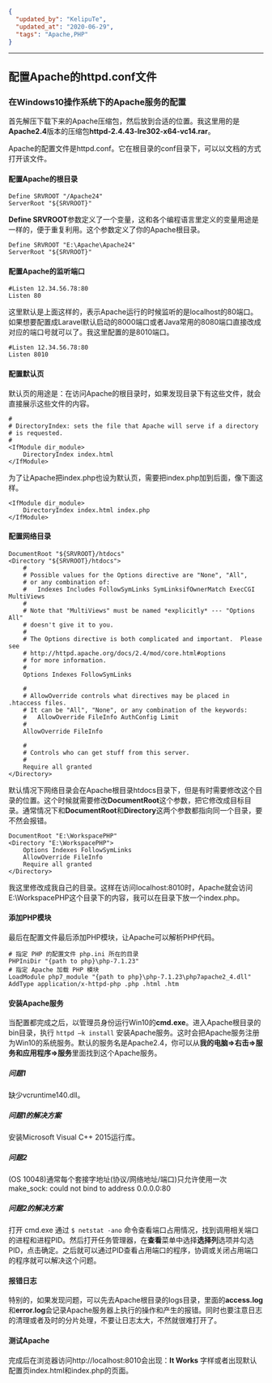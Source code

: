 ```json
{
  "updated_by": "KelipuTe",
  "updated_at": "2020-06-29",
  "tags": "Apache,PHP"
}
```

---

## 配置Apache的httpd.conf文件

### 在Windows10操作系统下的Apache服务的配置

首先解压下载下来的Apache压缩包，然后放到合适的位置。我这里用的是**Apache2.4**版本的压缩包**httpd-2.4.43-lre302-x64-vc14.rar**。

Apache的配置文件是httpd.conf。它在根目录的conf目录下，可以以文档的方式打开该文件。

#### 配置Apache的根目录

```
Define SRVROOT "/Apache24"
ServerRoot "${SRVROOT}"
```

**Define SRVROOT**参数定义了一个变量，这和各个编程语言里定义的变量用途是一样的，便于重复利用。这个参数定义了你的Apache根目录。

```
Define SRVROOT "E:\Apache\Apache24"
ServerRoot "${SRVROOT}"
```

#### 配置Apache的监听端口

```
#Listen 12.34.56.78:80
Listen 80
```

这里默认是上面这样的，表示Apache运行的时候监听的是localhost的80端口。如果想要配置成Laravel默认启动的8000端口或者Java常用的8080端口直接改成对应的端口号就可以了。我这里配置的是8010端口。

```
#Listen 12.34.56.78:80
Listen 8010
```

#### 配置默认页

默认页的用途是：在访问Apache的根目录时，如果发现目录下有这些文件，就会直接展示这些文件的内容。

```
#
# DirectoryIndex: sets the file that Apache will serve if a directory
# is requested.
#
<IfModule dir_module>
    DirectoryIndex index.html
</IfModule>
```

为了让Apache把index.php也设为默认页，需要把index.php加到后面，像下面这样。

```
<IfModule dir_module>
    DirectoryIndex index.html index.php
</IfModule>
```

#### 配置网络目录

```
DocumentRoot "${SRVROOT}/htdocs"
<Directory "${SRVROOT}/htdocs">
    #
    # Possible values for the Options directive are "None", "All",
    # or any combination of:
    #   Indexes Includes FollowSymLinks SymLinksifOwnerMatch ExecCGI MultiViews
    #
    # Note that "MultiViews" must be named *explicitly* --- "Options All"
    # doesn't give it to you.
    #
    # The Options directive is both complicated and important.  Please see
    # http://httpd.apache.org/docs/2.4/mod/core.html#options
    # for more information.
    #
    Options Indexes FollowSymLinks

    #
    # AllowOverride controls what directives may be placed in .htaccess files.
    # It can be "All", "None", or any combination of the keywords:
    #   AllowOverride FileInfo AuthConfig Limit
    #
    AllowOverride FileInfo

    #
    # Controls who can get stuff from this server.
    #
    Require all granted
</Directory>
```

默认情况下网络目录会在Apache根目录htdocs目录下，但是有时需要修改这个目录的位置。这个时候就需要修改**DocumentRoot**这个参数，把它修改成目标目录。通常情况下和**DocumentRoot**和**Directory**这两个参数都指向同一个目录，要不然会报错。

```
DocumentRoot "E:\WorkspacePHP"
<Directory "E:\WorkspacePHP">
    Options Indexes FollowSymLinks
    AllowOverride FileInfo
    Require all granted
</Directory>
```

我这里修改成我自己的目录。这样在访问localhost:8010时，Apache就会访问E:\WorkspacePHP这个目录下的内容，我可以在目录下放一个index.php。

#### 添加PHP模块

最后在配置文件最后添加PHP模块，让Apache可以解析PHP代码。

```
# 指定 PHP 的配置文件 php.ini 所在的目录
PHPIniDir "{path to php}\php-7.1.23"
# 指定 Apache 加载 PHP 模块
LoadModule php7_module "{path to php}\php-7.1.23\php7apache2_4.dll"
AddType application/x-httpd-php .php .html .htm
```

#### 安装Apache服务

当配置都完成之后，以管理员身份运行Win10的**cmd.exe**。进入Apache根目录的bin目录，执行 `httpd –k install` 安装Apache服务。这时会把Apache服务注册为Win10的系统服务。默认的服务名是Apache2.4，你可以从**我的电脑=>右击=>服务和应用程序=>服务**里面找到这个Apache服务。

##### 问题1

缺少vcruntime140.dll。

##### 问题1的解决方案

安装Microsoft Visual C++ 2015运行库。

##### 问题2

(OS 10048)通常每个套接字地址(协议/网络地址/端口)只允许使用一次
make_sock: could not bind to address 0.0.0.0:80

##### 问题2的解决方案

打开 cmd.exe 通过 `$ netstat -ano` 命令查看端口占用情况，找到调用相关端口的进程和进程PID。然后打开任务管理器，在**查看**菜单中选择**选择列**选项并勾选PID，点击确定。之后就可以通过PID查看占用端口的程序，协调或关闭占用端口的程序就可以解决这个问题。

#### 报错日志

特别的，如果发现问题，可以先去Apache根目录的logs目录，里面的**access.log**和**error.log**会记录Apache服务器上执行的操作和产生的报错。同时也要注意日志的清理或者及时的分片处理，不要让日志太大，不然就很难打开了。

#### 测试Apache

完成后在浏览器访问http://localhost:8010会出现：**It Works** 字样或者出现默认配置页index.html和index.php的页面。